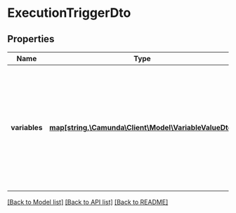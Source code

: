 # ExecutionTriggerDto

## Properties
Name | Type | Description | Notes
------------ | ------------- | ------------- | -------------
**variables** | [**map[string,\Camunda\Client\Model\VariableValueDto]**](VariableValueDto.md) | A JSON object containing variable key-value pairs. Each key is a variable name and each value a JSON variable value object. | [optional] 

[[Back to Model list]](../../README.md#documentation-for-models) [[Back to API list]](../../README.md#documentation-for-api-endpoints) [[Back to README]](../../README.md)

